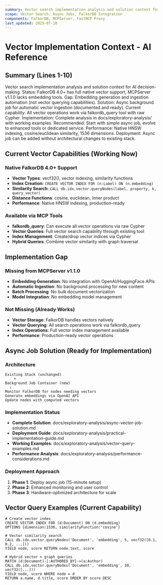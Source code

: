 ```yaml
---
summary: Vector search implementation analysis and solution context for AI decision-making.
scope: Vector Search, Async Jobs, FalkorDB Integration
components: FalkorDB, MCPServer, FastMCP Proxy
last_updated: 2025-07-10
---
```


# Vector Implementation Context - AI Reference

## Summary (Lines 1-10)
Vector search implementation analysis and solution context for AI decision-making.
Status: FalkorDB 4.0+ has full native vector support, MCPServer v1.1.0 lacks embedding tools.
Gap: Embedding generation and ingestion automation (not vector querying capabilities).
Solution: Async background job for automatic vector ingestion (documented and ready).
Current capability: All vector operations work via falkordb_query tool with raw Cypher.
Implementation: Complete analysis in docs/exploratory-analysis/ with working examples.
Recommended: Start with simple async job, evolve to enhanced tools or dedicated service.
Performance: Native HNSW indexing, cosine/euclidean similarity, 1536 dimensions.
Deployment: Async job can be added without architectural changes to existing stack.

## Current Vector Capabilities (Working Now)
### Native FalkorDB 4.0+ Support
- **Vector Types**: vecf32(), vector indexing, similarity functions
- **Index Creation**: `CREATE VECTOR INDEX FOR (n:Label) ON (n.embedding)`
- **Similarity Search**: `CALL db.idx.vector.queryNodes(label, property, k, query_vector)`
- **Distance Functions**: cosine, euclidean, inner product
- **Performance**: Native HNSW indexing, production-ready

### Available via MCP Tools
- **falkordb_query**: Can execute all vector operations via raw Cypher
- **Vector Queries**: Full vector search capability through existing tool
- **Index Management**: Create/drop vector indices via Cypher
- **Hybrid Queries**: Combine vector similarity with graph traversal

## Implementation Gap
### Missing from MCPServer v1.1.0
- **Embedding Generation**: No integration with OpenAI/HuggingFace APIs
- **Automatic Ingestion**: No background processing for new content
- **Batch Processing**: No bulk document vectorization
- **Model Integration**: No embedding model management

### Not Missing (Already Works)
- **Vector Storage**: FalkorDB handles vectors natively
- **Vector Querying**: All search operations work via falkordb_query
- **Index Operations**: Full vector index management available
- **Performance**: Production-ready vector operations

## Async Job Solution (Ready for Implementation)
### Architecture
```
Existing Stack (unchanged)
    +
Background Job Container (new)
  ↓
Monitor FalkorDB for nodes needing vectors
Generate embeddings via OpenAI API
Update nodes with computed vectors
```

### Implementation Status
- **Complete Solution**: docs/exploratory-analysis/async-vector-job-solution.md
- **Deployment Guide**: docs/exploratory-analysis/practical-implementation-guide.md
- **Working Examples**: docs/exploratory-analysis/vector-query-examples.md
- **Performance Analysis**: docs/exploratory-analysis/performance-considerations.md

### Deployment Approach
1. **Phase 1**: Deploy async job (15-minute setup)
2. **Phase 2**: Enhanced monitoring and user control
3. **Phase 3**: Hardware-optimized architecture for scale

## Vector Query Examples (Current Capability)
```cypher
# Create vector index
CREATE VECTOR INDEX FOR (d:Document) ON (d.embedding) 
OPTIONS {dimension:1536, similarityFunction:'cosine'}

# Vector similarity search
CALL db.idx.vector.queryNodes('Document', 'embedding', 5, vecf32([0.1, 0.2, ...]))
YIELD node, score RETURN node.text, score

# Hybrid vector + graph queries
MATCH (d:Document)-[:AUTHORED_BY]->(a:Author)
CALL db.idx.vector.queryNodes('Document', 'embedding', 10, vecf32([...]))
YIELD node, score WHERE node = d
RETURN a.name, d.title, score ORDER BY score DESC
```
